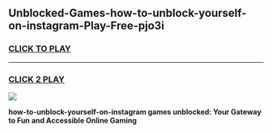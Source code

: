 
## Unblocked-Games-how-to-unblock-yourself-on-instagram-Play-Free-pjo3i
<h3>
<a href="https://premium76.site?title=how-to-unblock-yourself-on-instagram&ref=23A">CLICK TO PLAY</a></h3>
<hr>

<h3>
<a href="https://premium76.site?title=how-to-unblock-yourself-on-instagram&ref=23A">CLICK 2 PLAY</a>
  
</h3>

<a href="https://premium76.site?title=how-to-unblock-yourself-on-instagram&ref=23A"><img src="https://clearcache.store/games.png"></a>


**how-to-unblock-yourself-on-instagram games unblocked: Your Gateway to Fun and Accessible Online Gaming**

